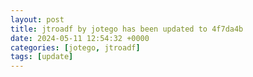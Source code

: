 ```yaml
---
layout: post
title: jtroadf by jotego has been updated to 4f7da4b
date: 2024-05-11 12:54:32 +0000
categories: [jotego, jtroadf]
tags: [update]
---
```


